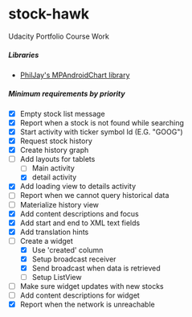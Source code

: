 # stock-hawk
Udacity Portfolio Course Work

##### Libraries
* [PhilJay's MPAndroidChart library](https://github.com/PhilJay/MPAndroidChart)

##### Minimum requirements by priority
- [X] Empty stock list message
- [X] Report when a stock is not found while searching
- [X] Start activity with ticker symbol Id (E.G. "GOOG")
- [X] Request stock history
- [X] Create history graph
- [ ] Add layouts for tablets
    - [ ] Main activity
    - [X] detail activity
- [X] Add loading view to details activity
- [ ] Report when we cannot query historical data
- [ ] Materialize history view
- [X] Add content descriptions and focus
- [X] Add start and end to XML text fields
- [X] Add translation hints
- [ ] Create a widget
    - [X] Use 'created' column
    - [X] Setup broadcast receiver
    - [X] Send broadcast when data is retrieved
    - [ ] Setup ListView
- [ ] Make sure widget updates with new stocks
- [ ] Add content descriptions for widget
- [X] Report when the network is unreachable
